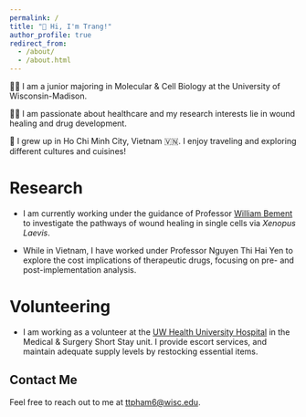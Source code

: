 ```yaml
---
permalink: /
title: "👋 Hi, I'm Trang!"
author_profile: true
redirect_from: 
  - /about/
  - /about.html
---
```


👩‍🎓 I am a junior majoring in Molecular & Cell Biology at the University of Wisconsin-Madison. <br>

👩‍🔬 I am passionate about healthcare and my research interests lie in wound healing and drug development. <br>

🛫 I grew up in Ho Chi Minh City, Vietnam 🇻🇳. I enjoy traveling and exploring different cultures and cuisines! 


# Research

- I am currently working under the guidance of Professor [William Bement](https://bement.cellimaging.wisc.edu/) to investigate the pathways of wound healing in single cells via *Xenopus Laevis*.
  
- While in Vietnam, I have worked under Professor Nguyen Thi Hai Yen to explore the cost implications of therapeutic drugs, focusing on pre- and post-implementation analysis. 

# Volunteering 
- I am working as a volunteer at the [UW Health University Hospital](https://www.uwhealth.org/locations/university-hospital-170) in the Medical & Surgery Short Stay unit. I provide escort services, and maintain adequate supply levels by restocking essential items.
## Contact Me

Feel free to reach out to me at [ttpham6@wisc.edu](ttpham6@wisc.edu).



